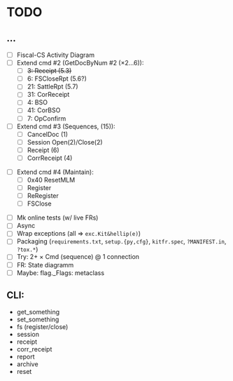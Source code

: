 # TODO

## &hellip;
- [ ] Fiscal-CS Activity Diagram
- [ ] Extend cmd #2 (GetDocByNum #2 (&times;2&hellip;6)):
  - [ ]  ~~3: Receipt (5.3)~~
  - [ ]  6: FSCloseRpt (5.6?)
  - [ ] 21: SattleRpt (5.7)
  - [ ] 31: CorReceipt
  - [ ]  4: BSO
  - [ ] 41: CorBSO
  - [ ]  7: OpConfirm
- [ ] Extend cmd #3 (Sequences, (15)):
    + [ ] CancelDoc (1)
    + [ ] Session Open(2)/Close(2)
    + [ ] Receipt (6)
    + [ ] CorrReceipt (4)
+ [ ] Extend cmd #4 (Maintain):
  - [ ] 0x40 ResetMLM
  - [ ] Register
  - [ ] ReRegister
  - [ ] FSClose
- [ ] Mk online tests (w/ live FRs)
- [ ] Async
- [ ] Wrap exceptions (all => `exc.Kit&hellip(e)`)
- [ ] Packaging (`requirements.txt`, `setup.{py,cfg}`, `kitfr.spec`, `?MANIFEST.in`, `?tox.*`)
- [ ] Try: 2+ &times; Cmd (sequence) @ 1 connection
- [ ] FR: State diagramm
- [ ] Maybe: flag._Flags: metaclass

## CLI:
- get_something
- set_something
- fs (register/close)
- session
- receipt
- corr_receipt
- report
- archive
- reset
